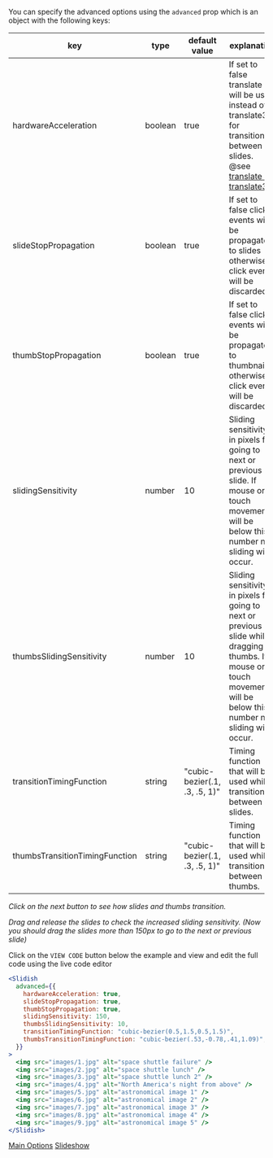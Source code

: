 You can specify the advanced options using the `advanced` prop which is an object with the following keys:

| key                            | type    | default value                 | explanation                                                                                                                                                                                                        |
| ------------------------------ | ------- | ----------------------------- | ------------------------------------------------------------------------------------------------------------------------------------------------------------------------------------------------------------------ |
| hardwareAcceleration           | boolean | true                          | If set to false translate will be used instead of translate3d for transitioning between slides. @see [translate vs translate3d](https://stackoverflow.com/questions/22111256/translate3d-vs-translate-performance) |
| slideStopPropagation           | boolean | true                          | If set to false click events will be propagated to slides otherwise click events will be discarded.                                                                                                                |
| thumbStopPropagation           | boolean | true                          | If set to false click events will be propagated to thumbnails otherwise click events will be discarded.                                                                                                            |
| slidingSensitivity             | number  | 10                            | Sliding sensitivity in pixels for going to next or previous slide. If mouse or touch movement will be below this number no sliding will occur.                                                                     |
| thumbsSlidingSensitivity       | number  | 10                            | Sliding sensitivity in pixels for going to next or previous slide while dragging thumbs. If mouse or touch movement will be below this number no sliding will occur.                                               |
| transitionTimingFunction       | string  | "cubic-bezier(.1, .3, .5, 1)" | Timing function that will be used while transitioning between slides.                                                                                                                                              |
| thumbsTransitionTimingFunction | string  | "cubic-bezier(.1, .3, .5, 1)" | Timing function that will be used while transitioning between thumbs.                                                                                                                                              |

_Click on the next button to see how slides and thumbs transition._

_Drag and release the slides to check the increased sliding sensitivity.
(Now you should drag the slides more than 150px to go to the next or previous slide)_

Click on the `VIEW CODE` button below the example and view and edit the full code using the live code editor

```jsx
<Slidish
  advanced={{
    hardwareAcceleration: true,
    slideStopPropagation: true,
    thumbStopPropagation: true,
    slidingSensitivity: 150,
    thumbsSlidingSensitivity: 10,
    transitionTimingFunction: "cubic-bezier(0.5,1.5,0.5,1.5)",
    thumbsTransitionTimingFunction: "cubic-bezier(.53,-0.78,.41,1.09)",
  }}
>
  <img src="images/1.jpg" alt="space shuttle failure" />
  <img src="images/2.jpg" alt="space shuttle lunch" />
  <img src="images/3.jpg" alt="space shuttle lunch 2" />
  <img src="images/4.jpg" alt="North America's night from above" />
  <img src="images/5.jpg" alt="astronomical image 1" />
  <img src="images/6.jpg" alt="astronomical image 2" />
  <img src="images/7.jpg" alt="astronomical image 3" />
  <img src="images/8.jpg" alt="astronomical image 4" />
  <img src="images/9.jpg" alt="astronomical image 5" />
</Slidish>
```

<a class="previous-section" href="#/Documentation/Main%20Options">Main Options</a>
<a class="next-section" href="#/Documentation/Slideshow">Slideshow</a>

